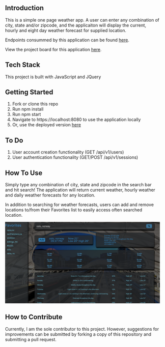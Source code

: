 ## Introduction
This is a simple one page weather app.  A user can enter any combination of city, state and/or zipcode, and the applicaiton will display the current, hourly and eight day weather forecast for supplied location.

Endpoints consummed by this application can be found [here](https://github.com/hbellows/rain_or_shine).

View the project board for this application [here](https://github.com/hbellows/rainOrShine-fe/projects/1).

## Tech Stack
This project is built with JavaScript and JQuery

## Getting Started
1. Fork or clone this repo
2. Run npm install
3. Run npm start
4. Navigate to https://localhost:8080 to use the application locally
5. Or, use the deployed version [here](https://hbellows.github.io/rainOrShine-fe/)

## To Do
1. User account creation functionality (GET /api/v1/users)
2. User authentication functionality (GET/POST /api/v1/sessions)

## How To Use
Simply type any combination of city, state and zipcode in the search bar and hit search! The application will return current weather, hourly weather and daily weather forecasts for any location.

In addition to searching for weather forecasts, users can add and remove locations to/from their Favorites list to easily access often searched location.

![Screenshot](Screenshot.png)

## How to Contribute
Currently, I am the sole contributor to this project.  However, suggestions for improvements can be submitted by forking a copy of this repository and submitting a pull request.

